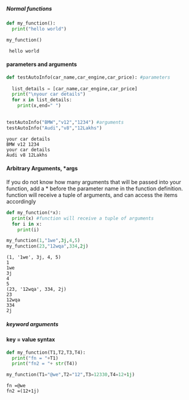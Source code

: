 ##### Normal functions 
```python 
def my_function():
  print("hello world")

my_function()
```
```console
 hello world
```

#### parameters and arguments 
```python 
def testAutoInfo(car_name,car_engine,car_price): #parameters
  
  list_details = [car_name,car_engine,car_price]
  print("\nyour car details")
  for x in list_details:
    print(x,end=" ")
  

testAutoInfo("BMW","v12","1234") #arguments 
testAutoInfo("Audi","v8","12Lakhs")
```
```console
your car details
BMW v12 1234 
your car details
Audi v8 12Lakhs 
```
#### Arbitrary Arguments, *args
If you do not know how many arguments that will be passed into your function, add a * before the parameter name in the function definition.
function will receive a tuple of arguments, and can access the items accordingly

```python 
def my_function(*x):
  print(x) #function will receive a tuple of arguments
  for i in x:
    print(i)

my_function(1,"1we",3j,4,5)
my_function(23,"12wqa",334,2j)
```
```console
(1, '1we', 3j, 4, 5)
1
1we
3j
4
5
(23, '12wqa', 334, 2j)
23
12wqa
334
2j

```

##### keyword arguments 
#### key = value syntax
```python 
def my_function(T1,T2,T3,T4):
  print("fn = "+T1)
  print("fn2 = "+ str(T4))

my_function(T1="@we",T2="12",T3=12330,T4=12+1j)
```
```console
fn =@we
fn2 =(12+1j)
```

